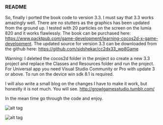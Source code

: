 ### README ###

So, finally i ported the book code to version 3.3. I must say that 3.3 works amazingly well. There are no stutters as the graphics has been updated from the ground up. I tested with 20 particles on the screen on the lumia 820 and it works flawlessly.
The book can be purchased here: https://www.packtpub.com/game-development/learning-cocos2d-x-game-development.
The updated source for version 3.3 can be downloaded from the github here: https://github.com/sidshekar/cc2dx33_wp8Game


Warning: I deleted the cocos2d folder in the project so create a new 3.3 project and replace the Classes and Resources folder and run the project. For Universal app you need Visual Studio Community or Pro with update 3 or above. To run on the device win sdk 8.1 is required.

I will also write a small blog on the changes I have to make it work, but honestly it is not much. You will see. http://growlgamesstudio.tumblr.com/

In the mean time go through the code and enjoy.

![alt tag](https://raw.githubusercontent.com/sidshekar/cc2dx33_wp8Game/fadc9f5cd7b79d39087c0c6983cb86e64d67b88d/Resources/Animations/gameplay.gif)

![alt tag](https://raw.githubusercontent.com/sidshekar/cc2dx33_wp8Game/fadc9f5cd7b79d39087c0c6983cb86e64d67b88d/Resources/Animations/mainMenu.gif)
